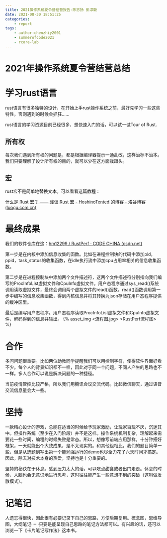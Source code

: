 ```yaml
---
title: 2021操作系统夏令营结营报告-陈志扬 彭淳毅
date: 2021-08-30 18:51:25
categories:
	- report
tags:
	- author:chenzhiy2001
	- summerofcode2021
	- rcore-lab
---
```


# 2021年操作系统夏令营结营总结

<!-- more -->

# 学习rust语言

rust语言有很多独特的设计，在开始上手rust操作系统之前，最好先学习一些这些特性，否则遇到的时候会抓狂......

rust语言的学习资源目前已经很多，想快速入门的话，可以试一试Tour of Rust.

## 所有权

每次我们遇到所有权的问题是，都是根据编译器提示一通乱改，这样治标不治本。我们只要理解了设计所有权的目的，就可以少在这方面栽跟头。

## 宏

rust宏不是简单地替换文本。可以看看这篇教程：

[什么是 Rust 宏？ —— 浅谈 Rust 宏 - HoshinoTented 的博客 - 洛谷博客 (luogu.com.cn)](https://www.luogu.com.cn/blog/HoshinoTented/what-is-rust-macros)



# 最终成果

我们的软件仓库在这：[hm12299 / RustPerf · CODE CHINA (csdn.net)](https://codechina.csdn.net/weixin_53305890/rustperf)

第一步是在内核中添加信息收集的函数。比如在进程控制块的代码中添加pid，ppid，task_status的收集函数，在idle执行流中添加cpu占用率相关的信息收集函数。

第二步是在进程控制块中添加两个文件描述符，这两个文件描述符分别指向我们编写的ProcInfoList虚拟文件和CpuInfo虚拟文件。用户态程序通过sys_read()系统调用读取虚拟文件，最终会调用两个虚拟文件的read()函数。read()函数调用第一步中编写的信息收集函数，得到内核信息并将其转换为json存储在用户态程序提供的缓冲区里。

最后是编写用户态程序。用户态程序读取ProcInfoList虚拟文件和CpuInfo虚拟文件，解码得到的信息并输出。
{% asset_img <流程图.jpg> <RustPerf流程图> %}


# 合作

多问问题很重要。比如两位助教同学提醒我们可以用控制字符，使得软件界面好看不少。每个人的背景知识都不一样，因此对于同一个问题，不同人产生的思路也不一样。多人合作可以说是解决问题的一种捷径。

当前疫情管控比较严格，所以我们用腾讯会议交流代码。比起微信聊天，通过语音交流信息量会大一些。

# 坚持

一款精心设计的游戏，总能在适当的时候给予玩家激励，让玩家百玩不厌，沉迷其中。但操作系统（至少在入门阶段）并不是这样。操作系统机制复杂，理解起来需要花一些时间，编程的时候失败是常态。所以，想像写前端应用那样，十分钟搭好框架，一天就能出个大致成果，是不太现实的。和其他组相比，我们的题目简单一些，但是从选题到写出第一个能勉强运行的demo也尽全力花了六天时间才搞定。因此，除去对技术本身的热爱，坚持也是十分重要的。

坚持的秘诀在于休息。感到压力太大的话，可以吃点甜食或者出门走走。休息的时候，人脑也会无意识地进行思考，这时往往能产生一些意想不到的突破（这叫做发散模式）。

# 记笔记

人遗忘得很快，因此很有必要记录下自己的思路，方便后期复用。概念图，思维导图，大纲笔记······只要是能呈现自己思路的笔记方法都可以。有兴趣的话，还可以浏览一下《卡片笔记写作法》这本书。

